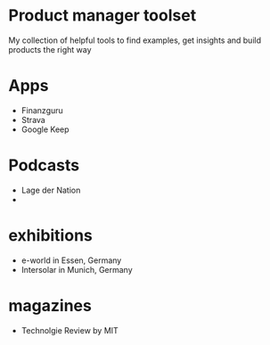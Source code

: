 # Product manager toolset
My collection of helpful tools to find examples, get insights and build products the right way

# Apps
- Finanzguru
- Strava
- Google Keep

# Podcasts
- Lage der Nation
- 

# exhibitions
- e-world in Essen, Germany
- Intersolar in Munich, Germany

# magazines
- Technolgie Review by MIT
